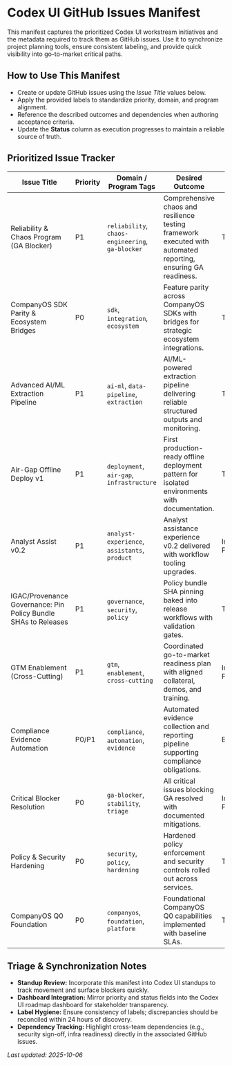 # Codex UI GitHub Issues Manifest

This manifest captures the prioritized Codex UI workstream initiatives and the metadata required to track them as GitHub issues. Use it to synchronize project planning tools, ensure consistent labeling, and provide quick visibility into go-to-market critical paths.

## How to Use This Manifest

- Create or update GitHub issues using the _Issue Title_ values below.
- Apply the provided labels to standardize priority, domain, and program alignment.
- Reference the described outcomes and dependencies when authoring acceptance criteria.
- Update the **Status** column as execution progresses to maintain a reliable source of truth.

## Prioritized Issue Tracker

| Issue Title | Priority | Domain / Program Tags | Desired Outcome | Status |
| --- | --- | --- | --- | --- |
| Reliability & Chaos Program (GA Blocker) | P1 | `reliability`, `chaos-engineering`, `ga-blocker` | Comprehensive chaos and resilience testing framework executed with automated reporting, ensuring GA readiness. | To Do |
| CompanyOS SDK Parity & Ecosystem Bridges | P0 | `sdk`, `integration`, `ecosystem` | Feature parity across CompanyOS SDKs with bridges for strategic ecosystem integrations. | To Do |
| Advanced AI/ML Extraction Pipeline | P1 | `ai-ml`, `data-pipeline`, `extraction` | AI/ML-powered extraction pipeline delivering reliable structured outputs and monitoring. | To Do |
| Air-Gap Offline Deploy v1 | P1 | `deployment`, `air-gap`, `infrastructure` | First production-ready offline deployment pattern for isolated environments with documentation. | To Do |
| Analyst Assist v0.2 | P1 | `analyst-experience`, `assistants`, `product` | Analyst assistance experience v0.2 delivered with workflow tooling upgrades. | In Progress |
| IGAC/Provenance Governance: Pin Policy Bundle SHAs to Releases | P1 | `governance`, `security`, `policy` | Policy bundle SHA pinning baked into release workflows with validation gates. | To Do |
| GTM Enablement (Cross-Cutting) | P1 | `gtm`, `enablement`, `cross-cutting` | Coordinated go-to-market readiness plan with aligned collateral, demos, and training. | In Progress |
| Compliance Evidence Automation | P0/P1 | `compliance`, `automation`, `evidence` | Automated evidence collection and reporting pipeline supporting compliance obligations. | Blocked |
| Critical Blocker Resolution | P0 | `ga-blocker`, `stability`, `triage` | All critical issues blocking GA resolved with documented mitigations. | In Progress |
| Policy & Security Hardening | P0 | `security`, `policy`, `hardening` | Hardened policy enforcement and security controls rolled out across services. | To Do |
| CompanyOS Q0 Foundation | P0 | `companyos`, `foundation`, `platform` | Foundational CompanyOS Q0 capabilities implemented with baseline SLAs. | To Do |

## Triage & Synchronization Notes

- **Standup Review:** Incorporate this manifest into Codex UI standups to track movement and surface blockers quickly.
- **Dashboard Integration:** Mirror priority and status fields into the Codex UI roadmap dashboard for stakeholder transparency.
- **Label Hygiene:** Ensure consistency of labels; discrepancies should be reconciled within 24 hours of discovery.
- **Dependency Tracking:** Highlight cross-team dependencies (e.g., security sign-off, infra readiness) directly in the associated GitHub issues.

_Last updated: 2025-10-06_
